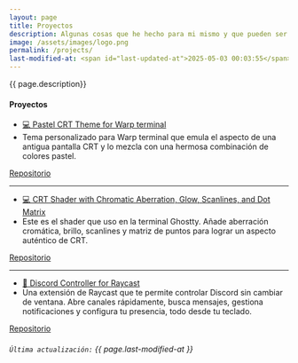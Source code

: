 ```yaml
---
layout: page
title: Proyectos
description: Algunas cosas que he hecho para mi mismo y que pueden ser de utilidad para alguien más.
image: /assets/images/logo.png
permalink: /projects/
last-modified-at: <span id="last-updated-at">2025-05-03 00:03:55</span>
---
```


<div class="text-center">
{{ page.description}}
</div>

<div class="row">
<div class="col-12 my-auto">

<div class="card text-center mb-0">
<div class="card-header">
<h4 class="card-title">
<i class="fa-solid fa-box"></i> Proyectos
</h4>
</div>
<div class="card-body">
<div class="row">
<div class="col-md-6 my-auto">
<ul class="list-unstyled">
<li>
<a href="https://github.com/luiscarlospando/pastel-crt-theme" target="_blank">
    💻 Pastel CRT Theme for Warp terminal
</a>
</li>
<li>
Tema personalizado para Warp terminal que emula el aspecto de una antigua pantalla CRT y lo mezcla con una hermosa combinación de colores pastel.
</li>
</ul>
</div>
<div class="col-md-6 my-auto">
<a class="btn btn-primary btn-lg" href="https://github.com/luiscarlospando/pastel-crt-theme" target="_blank">
<i class="fa-brands fa-github"></i> Repositorio
</a>
</div>
</div>
<hr>
<div class="row">
<div class="col-md-6 my-auto">
<ul class="list-unstyled">
<li>
<a href="https://github.com/luiscarlospando/crt-shader-with-chromatic-aberration-glow-scanlines-dot-matrix" target="_blank">
    💻 CRT Shader with Chromatic Aberration, Glow, Scanlines, and Dot Matrix
</a>
</li>
<li>
Este es el shader que uso en la terminal Ghostty. Añade aberración cromática, brillo, scanlines y matriz de puntos para lograr un aspecto auténtico de CRT.
</li>
</ul>
</div>
<div class="col-md-6 my-auto">
<a class="btn btn-primary btn-lg" href="https://github.com/luiscarlospando/crt-shader-with-chromatic-aberration-glow-scanlines-dot-matrix" target="_blank">
<i class="fa-brands fa-github"></i> Repositorio
</a>
</div>
</div>
<hr>
<div class="row">
<div class="col-md-6 my-auto">
<ul class="list-unstyled">
<li>
<a href="https://github.com/luiscarlospando/raycast-discord-extension" target="_blank">
    💬 Discord Controller for Raycast
</a>
</li>
<li>
Una extensión de Raycast que te permite controlar Discord sin cambiar de ventana. Abre canales rápidamente, busca mensajes, gestiona notificaciones y configura tu presencia, todo desde tu teclado.
</li>
</ul>
</div>
<div class="col-md-6 my-auto">
<a class="btn btn-primary btn-lg" href="https://github.com/luiscarlospando/raycast-discord-extension" target="_blank">
<i class="fa-brands fa-github"></i> Repositorio
</a>
</div>
</div>
</div>
<div class="card-footer text-muted">
<h6>
<code>Última actualización:</code> {{ page.last-modified-at }}
</h6>
</div>
</div>

</div>
</div>

[1]: #discord-tag
[2]: #nintendo-switch
[3]: https://www.backloggd.com/u/mijo/playing/
[4]: /games/mario-kart/
[5]: /games/splatoon/
